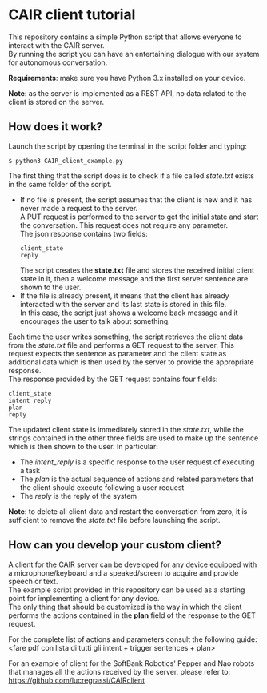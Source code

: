 # CAIR client tutorial
This repository contains a simple Python script that allows everyone to interact with the CAIR server.  
By running the script you can have an entertaining dialogue with our system for autonomous conversation.

**Requirements**: make sure you have Python 3.x installed on your device.

**Note**: as the server is implemented as a REST API, no data related to the client is stored on the server.

## How does it work?
Launch the script by opening the terminal in the script folder and typing:
```
$ python3 CAIR_client_example.py
```
The first thing that the script does is to check if a file called *state.txt* exists in the same folder of the script. 
* If no file is present, the script assumes that the client is new and it has never made a request to the server.  
  A PUT request is performed to the server to get the initial state and start the conversation. This request does not require any parameter.  
  The json response contains two fields:
  ```
  client_state
  reply
  ```
  The script creates the **state.txt** file and stores the received initial client state in it, then a welcome message and the first server sentence are shown to the user.
* If the file is already present, it means that the client has already interacted with the server and its last state is stored in this file.  
  In this case, the script just shows a welcome back message and it encourages the user to talk about something.
  
Each time the user writes something, the script retrieves the client data from the *state.txt* file and performs a GET request to the server. This request expects the sentence as parameter and the client state as additional data which is then used by the server to provide the appropriate response.  
The response provided by the GET request contains four fields:
```
client_state
intent_reply
plan
reply
```
The updated client state is immediately stored in the *state.txt*, while the strings contained in the other three fields are used to make up the sentence which is then shown to the user. In particular:
* The *intent_reply* is a specific response to the user request of executing a task 
* The *plan* is the actual sequence of actions and related parameters that the client should execute following a user request
* The *reply* is the reply of the system

**Note**: to delete all client data and restart the conversation from zero, it is sufficient to remove the *state.txt* file before launching the script.

## How can you develop your custom client?
A client for the CAIR server can be developed for any device equipped with a microphone/keyboard and a speaked/screen to acquire and provide speech or text.  
The example script provided in this repository can be used as a starting point for implementing a client for any device.  
The only thing that should be customized is the way in which the client performs the actions contained in the **plan** field of the response to the GET request.

For the complete list of actions and parameters consult the following guide: <fare pdf con lista di tutti gli intent + trigger sentences + plan>

For an example of client for the SoftBank Robotics' Pepper and Nao robots that manages all the actions received by the server, please refer to: https://github.com/lucregrassi/CAIRclient


